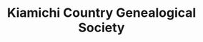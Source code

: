 ---
layout: repo
title: "Kiamichi Country Genealogical Society"
id: 24700
permalink: repos/24700/
---